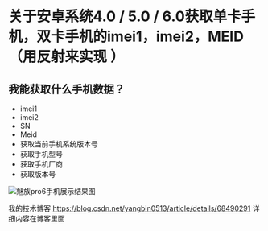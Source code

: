 关于安卓系统4.0 / 5.0 / 6.0获取单卡手机，双卡手机的imei1，imei2，MEID（用反射来实现 ）
================================================================================
##  我能获取什么手机数据？
* imei1
* imei2
* SN
* Meid
* 获取当前手机系统版本号
* 获取手机型号
* 获取手机厂商
* 获取版本号

![魅族pro6手机展示结果图](http://m.qpic.cn/psb?/4ce3b0e3-a39d-46c8-9241-782be9fb45d1/Z280nLHPIZvhfmxA7f7FxUNC0F7d48FMVof7f8ySAGU!/b/dGcBAAAAAAAA&bo=gAJxBAAAAAARB8c!&rf=viewer_4)

我的技术博客
https://blog.csdn.net/yangbin0513/article/details/68490291 
详细内容在博客里面

